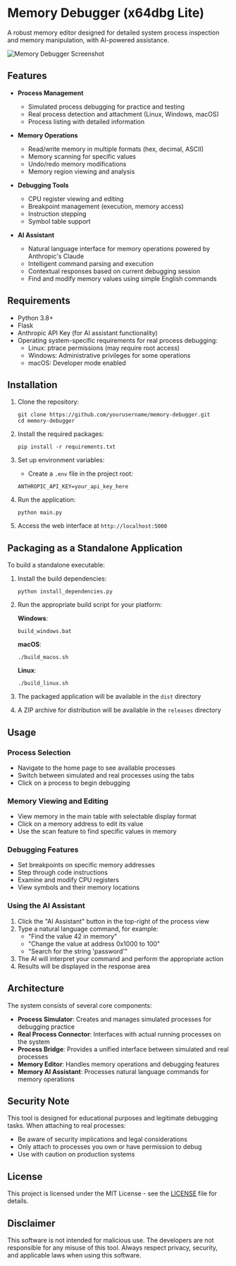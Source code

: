 # Memory Debugger (x64dbg Lite)

A robust memory editor designed for detailed system process inspection and memory manipulation, with AI-powered assistance.

![Memory Debugger Screenshot](./static/img/memory_debugger.png)

## Features

- **Process Management**
  - Simulated process debugging for practice and testing
  - Real process detection and attachment (Linux, Windows, macOS)
  - Process listing with detailed information

- **Memory Operations**
  - Read/write memory in multiple formats (hex, decimal, ASCII)
  - Memory scanning for specific values
  - Undo/redo memory modifications
  - Memory region viewing and analysis

- **Debugging Tools**
  - CPU register viewing and editing
  - Breakpoint management (execution, memory access)
  - Instruction stepping
  - Symbol table support

- **AI Assistant**
  - Natural language interface for memory operations powered by Anthropic's Claude
  - Intelligent command parsing and execution
  - Contextual responses based on current debugging session
  - Find and modify memory values using simple English commands

## Requirements

- Python 3.8+
- Flask
- Anthropic API Key (for AI assistant functionality)
- Operating system-specific requirements for real process debugging:
  - Linux: ptrace permissions (may require root access)
  - Windows: Administrative privileges for some operations
  - macOS: Developer mode enabled

## Installation

1. Clone the repository:
   ```
   git clone https://github.com/yourusername/memory-debugger.git
   cd memory-debugger
   ```

2. Install the required packages:
   ```
   pip install -r requirements.txt
   ```

3. Set up environment variables:
   - Create a `.env` file in the project root:
   ```
   ANTHROPIC_API_KEY=your_api_key_here
   ```

4. Run the application:
   ```
   python main.py
   ```

5. Access the web interface at `http://localhost:5000`

## Packaging as a Standalone Application

To build a standalone executable:

1. Install the build dependencies:
   ```
   python install_dependencies.py
   ```

2. Run the appropriate build script for your platform:
   
   **Windows**:
   ```
   build_windows.bat
   ```
   
   **macOS**:
   ```
   ./build_macos.sh
   ```
   
   **Linux**:
   ```
   ./build_linux.sh
   ```

3. The packaged application will be available in the `dist` directory
4. A ZIP archive for distribution will be available in the `releases` directory

## Usage

### Process Selection
- Navigate to the home page to see available processes
- Switch between simulated and real processes using the tabs
- Click on a process to begin debugging

### Memory Viewing and Editing
- View memory in the main table with selectable display format
- Click on a memory address to edit its value
- Use the scan feature to find specific values in memory

### Debugging Features
- Set breakpoints on specific memory addresses
- Step through code instructions
- Examine and modify CPU registers
- View symbols and their memory locations

### Using the AI Assistant
1. Click the "AI Assistant" button in the top-right of the process view
2. Type a natural language command, for example:
   - "Find the value 42 in memory"
   - "Change the value at address 0x1000 to 100"
   - "Search for the string 'password'"
3. The AI will interpret your command and perform the appropriate action
4. Results will be displayed in the response area

## Architecture

The system consists of several core components:

- **Process Simulator**: Creates and manages simulated processes for debugging practice
- **Real Process Connector**: Interfaces with actual running processes on the system
- **Process Bridge**: Provides a unified interface between simulated and real processes
- **Memory Editor**: Handles memory operations and debugging features
- **Memory AI Assistant**: Processes natural language commands for memory operations

## Security Note

This tool is designed for educational purposes and legitimate debugging tasks. When attaching to real processes:

- Be aware of security implications and legal considerations
- Only attach to processes you own or have permission to debug
- Use with caution on production systems

## License

This project is licensed under the MIT License - see the [LICENSE](LICENSE) file for details.

## Disclaimer

This software is not intended for malicious use. The developers are not responsible for any misuse of this tool. Always respect privacy, security, and applicable laws when using this software.